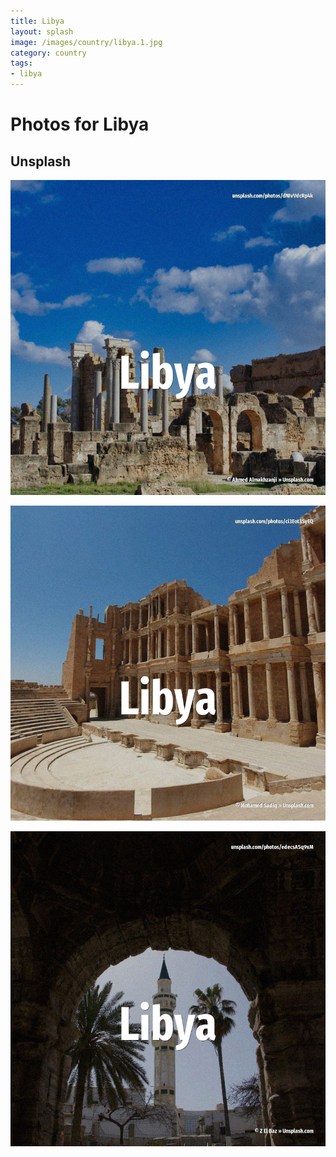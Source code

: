 ```yaml
---
title: Libya
layout: splash
image: /images/country/libya.1.jpg
category: country
tags:
- libya
---
```

# Photos for Libya

## Unsplash

![Libya](/images/country/libya.1.jpg)

![Libya](/images/country/libya.2.jpg)

![Libya](/images/country/libya.3.jpg)